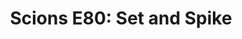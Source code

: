 ---
layout: post
title: "Scions E80: Set and Spike"
description: "Volleyball starts its season this week!"
permalink: https://www.fromtherumbleseat.com/2021/8/16/22626524/scions-e80-set-and-spike-georgia-tech-volleyball-athletics-college-omaha-nebraska-ncaa
---